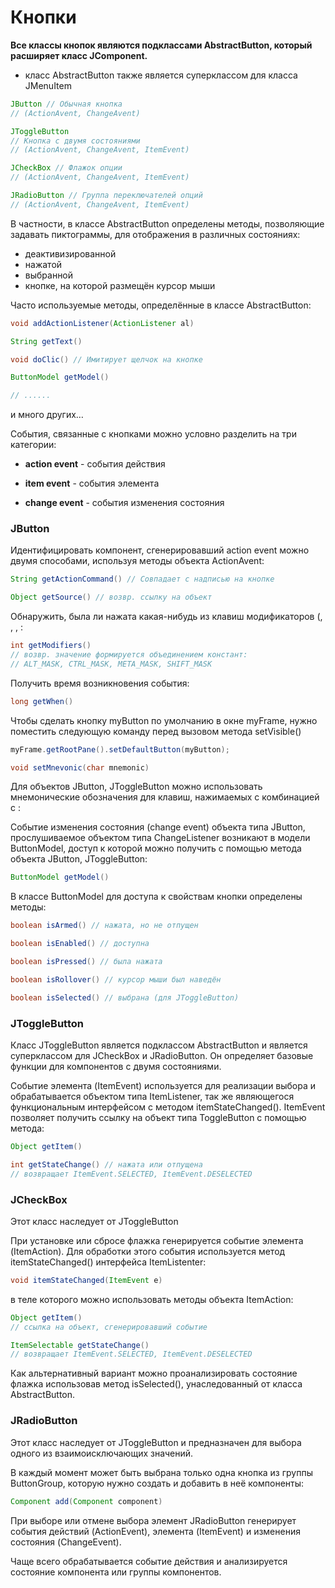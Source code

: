 # Кнопки

**Все классы кнопок являются подклассами AbstractButton, который расширяет класс JComponent.**

- класс AbstractButton также является суперклассом для класса JMenuItem

```java
JButton // Обычная кнопка 
// (ActionAvent, ChangeAvent)

JToggleButton 
// Кнопка с двумя состояниями 
// (ActionAvent, ChangeAvent, ItemEvent)

JCheckBox // Флажок опции
// (ActionAvent, ChangeAvent, ItemEvent)

JRadioButton // Группа переключателей опций
// (ActionAvent, ChangeAvent, ItemEvent)

```

В частности, в классе AbstractButton определены методы, позволяющие задавать пиктограммы, для отображения в различных состояниях:

- деактивизированной
- нажатой
- выбранной
- кнопке, на которой размещён курсор мыши

Часто используемые методы, определённые в классе AbstractButton:

```java
void addActionListener(ActionListener al)

String getText()

void doClic() // Имитирует щелчок на кнопке

ButtonModel getModel()

// ......
```

и много других…

События, связанные с кнопками можно условно разделить на три категории:

- **action event** - события действия

- **item event** - события элемента

- **change event** - события изменения состояния

### JButton

Идентифицировать компонент, сгенерировавший action event можно двумя способами, используя методы объекта ActionAvent:

```java
String getActionCommand() // Совпадает с надписью на кнопке

Object getSource() // возвр. ссылку на объект
```

Обнаружить, была ли нажата какая-нибудь из клавиш модификаторов (<Alt>, <Ctrl>, <META>, <Shift>:

```java
int getModifiers()
// возвр. значение формируется объединением констант:
// ALT_MASK, CTRL_MASK, META_MASK, SHIFT_MASK
```

Получить время возникновения события:

```java
long getWhen()
```

Чтобы сделать кнопку myButton по умолчанию в окне myFrame, нужно поместить следующую команду перед вызовом метода setVisible()

```java
myFrame.getRootPane().setDefaultButton(myButton);
```

```java
void setMnevonic(char mnemonic)
```

Для объектов JButton, JToggleButton можно использовать мнемонические обозначения для клавиш, нажимаемых с комбинацией с <Alt>:

Событие изменения состояния (change event) объекта типа JButton, прослушиваемое объектом типа ChangeListener возникают в модели ButtonModel, доступ к которой можно получить с помощью метода объекта JButton, JToggleButton:

```java
ButtonModel getModel() 
```

В классе ButtonModel для доступа к свойствам кнопки определены методы:

```java
boolean isArmed() // нажата, но не отпущен

boolean isEnabled() // доступна

boolean isPressed() // была нажата

boolean isRollover() // курсор мыши был наведён

boolean isSelected() // выбрана (для JToggleButton)
```

### JToggleButton

Класс JToggleButton является подклассом AbstractButton и является суперклассом для JCheckBox и JRadioButton. Он определяет базовые функции для компонентов с двумя состояниями.

Событие элемента (ItemEvent) используется для реализации выбора и  обрабатывается объектом типа ItemListener, так же являющегося функциональным интерфейсом с методом itemStateChanged(). ItemEvent позволяет получить ссылку на объект типа ToggleButton c помощью метода:

```java
Object getItem() 

int getStateChange() // нажата или отпущена
// возвращает ItemEvent.SELECTED, ItemEvent.DESELECTED
```

### JCheckBox

Этот класс наследует от JToggleButton

При установке или сбросе флажка генерируется событие элемента (ItemAction). Для обработки этого события используется метод itemStateChanged() интерфейса ItemListenter:

```java
void itemStateChanged(ItemEvent e)
```

в теле которого можно использовать методы объекта ItemAction:

```java
Object getItem() 
// ссылка на объект, сгенерировавший событие

ItemSelectable getStateChange()
// возвращает ItemEvent.SELECTED, ItemEvent.DESELECTED
```

Как альтернативный вариант можно проанализировать состояние флажка использовав метод isSelected(), унаследованный от класса AbstractButton.

### JRadioButton

Этот класс наследует от JToggleButton и предназначен для выбора одного из взаимоисключающих значений.

В каждый момент может быть выбрана только одна кнопка из группы ButtonGroup, которую нужно создать и добавить в неё компоненты:

```java
Component add(Component component)
```

При выборе или отмене выбора элемент JRadioButton генерирует события действий (ActionEvent), элемента (ItemEvent) и изменения состояния (ChangeEvent).

Чаще всего обрабатывается событие действия и анализируется состояние компонента или группы компонентов.